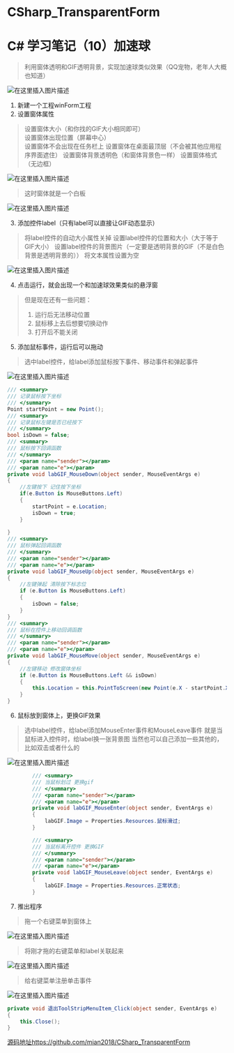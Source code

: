 # CSharp_TransparentForm
# C# 学习笔记（10）加速球
>利用窗体透明和GIF透明背景，实现加速球类似效果（QQ宠物，老年人大概也知道）  
>
![在这里插入图片描述](https://img-blog.csdnimg.cn/20210601195942615.gif)  

1. 新建一个工程winForm工程
2. 设置窗体属性
>设置窗体大小（和你找的GIF大小相同即可）  
>设置窗体出现位置（屏幕中心）  
>设置窗体不会出现在任务栏上
>设置窗体在桌面最顶层（不会被其他应用程序界面遮住）
>设置窗体背景透明色（和窗体背景色一样）
>设置窗体格式（无边框）  

![在这里插入图片描述](https://img-blog.csdnimg.cn/20210601201125509.png?x-oss-process=image/watermark,type_ZmFuZ3poZW5naGVpdGk,shadow_10,text_aHR0cHM6Ly9ibG9nLmNzZG4ubmV0L3dlaXhpbl80MjM3ODMxOQ==,size_16,color_FFFFFF,t_70)

>这时窗体就是一个白板  

![在这里插入图片描述](https://img-blog.csdnimg.cn/20210601201210740.png?x-oss-process=image/watermark,type_ZmFuZ3poZW5naGVpdGk,shadow_10,text_aHR0cHM6Ly9ibG9nLmNzZG4ubmV0L3dlaXhpbl80MjM3ODMxOQ==,size_16,color_FFFFFF,t_70)

3. 添加控件label（只有label可以直接让GIF动态显示）
>将label控件的自动大小属性关掉
>设置label控件的位置和大小（大于等于GIF大小）
>设置label控件的背景图片（一定要是透明背景的GIF（不是白色背景是透明背景的））
>将文本属性设置为空  

![在这里插入图片描述](https://img-blog.csdnimg.cn/20210601201459416.png?x-oss-process=image/watermark,type_ZmFuZ3poZW5naGVpdGk,shadow_10,text_aHR0cHM6Ly9ibG9nLmNzZG4ubmV0L3dlaXhpbl80MjM3ODMxOQ==,size_16,color_FFFFFF,t_70)

4. 点击运行，就会出现一个和加速球效果类似的悬浮窗
>但是现在还有一些问题：
>1. 运行后无法移动位置
>2. 鼠标移上去后想要切换动作
>3. 打开后不能关闭

5. 添加鼠标事件，运行后可以拖动
>选中label控件，给label添加鼠标按下事件、移动事件和弹起事件  

![在这里插入图片描述](https://img-blog.csdnimg.cn/2021060120213087.png?x-oss-process=image/watermark,type_ZmFuZ3poZW5naGVpdGk,shadow_10,text_aHR0cHM6Ly9ibG9nLmNzZG4ubmV0L3dlaXhpbl80MjM3ODMxOQ==,size_16,color_FFFFFF,t_70)

```csharp
/// <summary>
/// 记录鼠标按下坐标
/// </summary>
Point startPoint = new Point();
/// <summary>
/// 记录鼠标左键是否已经按下
/// </summary>
bool isDown = false;
/// <summary>
/// 鼠标按下回调函数
/// </summary>
/// <param name="sender"></param>
/// <param name="e"></param>
private void labGIF_MouseDown(object sender, MouseEventArgs e)
{
    //左键按下 记住按下坐标
    if(e.Button is MouseButtons.Left)
    {
        startPoint = e.Location;
        isDown = true;
    }
    
}
/// <summary>
/// 鼠标弹起回调函数
/// </summary>
/// <param name="sender"></param>
/// <param name="e"></param>
private void labGIF_MouseUp(object sender, MouseEventArgs e)
{
    //左键弹起 清除按下标志位
    if (e.Button is MouseButtons.Left)
    {
        isDown = false;
    }
}
/// <summary>
/// 鼠标在控件上移动回调函数
/// </summary>
/// <param name="sender"></param>
/// <param name="e"></param>
private void labGIF_MouseMove(object sender, MouseEventArgs e)
{
    //左键移动 修改窗体坐标
    if (e.Button is MouseButtons.Left && isDown)
    {
        this.Location = this.PointToScreen(new Point(e.X - startPoint.X, e.Y - startPoint.Y));
    }
}
```
6. 鼠标放到窗体上，更换GIF效果
>选中label控件，给label添加MouseEnter事件和MouseLeave事件
>就是当鼠标进入控件时，给label换一张背景图
>当然也可以自己添加一些其他的，比如双击或者什么的  

![在这里插入图片描述](https://img-blog.csdnimg.cn/20210601202657599.png?x-oss-process=image/watermark,type_ZmFuZ3poZW5naGVpdGk,shadow_10,text_aHR0cHM6Ly9ibG9nLmNzZG4ubmV0L3dlaXhpbl80MjM3ODMxOQ==,size_16,color_FFFFFF,t_70)

```csharp
        /// <summary>
        /// 当鼠标划过 更换gif
        /// </summary>
        /// <param name="sender"></param>
        /// <param name="e"></param>
        private void labGIF_MouseEnter(object sender, EventArgs e)
        {
            labGIF.Image = Properties.Resources.鼠标滑过;
        }

        /// <summary>
        /// 当鼠标离开控件 更换GIF
        /// </summary>
        /// <param name="sender"></param>
        /// <param name="e"></param>
        private void labGIF_MouseLeave(object sender, EventArgs e)
        {
            labGIF.Image = Properties.Resources.正常状态;
        }
```

7. 推出程序
>拖一个右键菜单到窗体上  

![在这里插入图片描述](https://img-blog.csdnimg.cn/20210601202852658.png?x-oss-process=image/watermark,type_ZmFuZ3poZW5naGVpdGk,shadow_10,text_aHR0cHM6Ly9ibG9nLmNzZG4ubmV0L3dlaXhpbl80MjM3ODMxOQ==,size_16,color_FFFFFF,t_70)  

>将刚才拖的右键菜单和label关联起来  

![在这里插入图片描述](https://img-blog.csdnimg.cn/2021060120304161.png?x-oss-process=image/watermark,type_ZmFuZ3poZW5naGVpdGk,shadow_10,text_aHR0cHM6Ly9ibG9nLmNzZG4ubmV0L3dlaXhpbl80MjM3ODMxOQ==,size_16,color_FFFFFF,t_70)  

>给右键菜单注册单击事件  

![在这里插入图片描述](https://img-blog.csdnimg.cn/20210601203159583.png?x-oss-process=image/watermark,type_ZmFuZ3poZW5naGVpdGk,shadow_10,text_aHR0cHM6Ly9ibG9nLmNzZG4ubmV0L3dlaXhpbl80MjM3ODMxOQ==,size_16,color_FFFFFF,t_70)

```csharp
private void 退出ToolStripMenuItem_Click(object sender, EventArgs e)
{
    this.Close();
}
```

[源码地址](https://github.com/mian2018/CSharp_TransparentForm)https://github.com/mian2018/CSharp_TransparentForm
